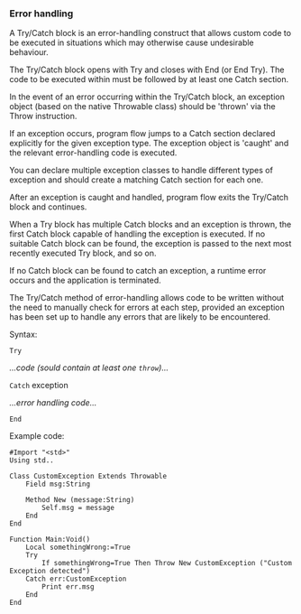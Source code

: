 ### Error handling

A Try/Catch block is an error-handling construct that allows custom code to be executed in situations which may otherwise cause undesirable behaviour.

The Try/Catch block opens with Try and closes with End (or End Try). The code to be executed within must be followed by at least one Catch section.

In the event of an error occurring within the Try/Catch block, an exception object (based on the native Throwable class) should be 'thrown' via the Throw instruction.

If an exception occurs, program flow jumps to a Catch section declared explicitly for the given exception type. The exception object is 'caught' and the relevant error-handling code is executed.

You can declare multiple exception classes to handle different types of exception and should create a matching Catch section for each one.

After an exception is caught and handled, program flow exits the Try/Catch block and continues.

When a Try block has multiple Catch blocks and an exception is thrown, the first Catch block capable of handling the exception is executed. If no suitable Catch block can be found, the exception is passed to the next most recently executed Try block, and so on.

If no Catch block can be found to catch an exception, a runtime error occurs and the application is terminated.

The Try/Catch method of error-handling allows code to be written without the need to manually check for errors at each step, provided an exception has been set up to handle any errors that are likely to be encountered.

Syntax:

`Try`

_...code (sould contain at least one `throw`)..._

`Catch` exception

_...error handling code..._

`End`

Example code:

```
#Import "<std>"
Using std..

Class CustomException Extends Throwable
	Field msg:String

  	Method New (message:String)
   		Self.msg = message
  	End
End

Function Main:Void()
	Local somethingWrong:=True
	Try
		If somethingWrong=True Then Throw New CustomException ("Custom Exception detected")
	Catch err:CustomException
		Print err.msg
	End
End
```
